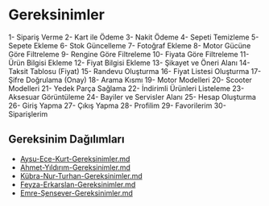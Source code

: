 # Gereksinimler

1- Sipariş Verme
2- Kart ile Ödeme
3- Nakit Ödeme
4- Sepeti Temizleme
5- Sepete Ekleme
6- Stok Güncelleme
7- Fotoğraf Ekleme
8- Motor Gücüne Göre Filtreleme
9- Rengine Göre Filtreleme
10- Fiyata Göre Filtreleme
11- Ürün Bilgisi Ekleme
12- Fiyat Bilgisi Ekleme
13- Şikayet ve Öneri Alanı
14- Taksit Tablosu (Fiyat)
15- Randevu Oluşturma
16- Fiyat Listesi Oluşturma
17- Şifre Doğrulama (Onay)
18- Arama Kısmı
19- Motor Modelleri
20- Scooter Modelleri
21- Yedek Parça Sağlama
22- İndirimli Ürünleri Listeleme
23- Aksesuar Görüntüleme
24- Bayiler ve Servisler Alanı
25- Hesap Oluşturma
26- Giriş Yapma
27- Çıkış Yapma
28- Profilim
29- Favorilerim
30- Siparişlerim

## Gereksinim Dağılımları

- [Aysu-Ece-Kurt-Gereksinimler.md](Aysu-Ece-Kurt-Gereksinimler.md)
- [Ahmet-Yıldırım-Gereksinimler.md](Ahmet-Yıldırım-Gereksinimler.md)
- [Kübra-Nur-Turhan-Gereksinimler.md](Kübra-Nur-Turhan-Gereksinimler.md)
- [Feyza-Erkarslan-Gereksinimler.md](Feyza-Erkarslan-Gereksinimler.md)
- [Emre-Şensever-Gereksinimler.md](Emre-Şensever-Gereksinimler.md)
